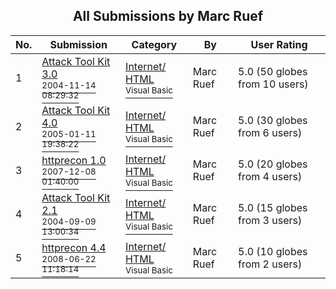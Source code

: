 ﻿<div align="center">

## All Submissions by Marc Ruef

</div>

No.  | Submission | Category | By   | User Rating
---- | ---------- | -------- | ---- | -----------
1 | [Attack Tool Kit 3\.0<br /><sup>2004-11-14 08:29:32</sup>](https://github.com/Planet-Source-Code/marc-ruef-attack-tool-kit-3-0__1-57240) | [Internet/ HTML<br /><sup>Visual Basic</sup>](../ByCategory/internet-html__1-34.md) | Marc Ruef | 5.0 (50 globes from 10 users)
2 | [Attack Tool Kit 4\.0<br /><sup>2005-01-11 19:38:22</sup>](https://github.com/Planet-Source-Code/marc-ruef-attack-tool-kit-4-0__1-58262) | [Internet/ HTML<br /><sup>Visual Basic</sup>](../ByCategory/internet-html__1-34.md) | Marc Ruef | 5.0 (30 globes from 6 users)
3 | [httprecon 1\.0<br /><sup>2007-12-08 01:40:00</sup>](https://github.com/Planet-Source-Code/marc-ruef-httprecon-1-0__1-69728) | [Internet/ HTML<br /><sup>Visual Basic</sup>](../ByCategory/internet-html__1-34.md) | Marc Ruef | 5.0 (20 globes from 4 users)
4 | [Attack Tool Kit 2\.1<br /><sup>2004-09-09 13:00:34</sup>](https://github.com/Planet-Source-Code/marc-ruef-attack-tool-kit-2-1__1-56288) | [Internet/ HTML<br /><sup>Visual Basic</sup>](../ByCategory/internet-html__1-34.md) | Marc Ruef | 5.0 (15 globes from 3 users)
5 | [httprecon 4\.4<br /><sup>2008-06-22 11:18:14</sup>](https://github.com/Planet-Source-Code/marc-ruef-httprecon-4-4__1-70735) | [Internet/ HTML<br /><sup>Visual Basic</sup>](../ByCategory/internet-html__1-34.md) | Marc Ruef | 5.0 (10 globes from 2 users)
